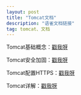 ```yaml
---
layout: post
title: "Tomcat文档"
description: "语雀文档链接"
tag: tomcat、文档
---
```


Tomcat基础概念：[戳我呀](https://www.yuque.com/geray-alxoc/bapt5y/llribv)

Tomcat安全加固：[戳我呀](https://www.yuque.com/geray-alxoc/bapt5y/qyzgci)

Tomcat配置HTTPS：[戳我呀](https://www.yuque.com/geray-alxoc/bapt5y/uekd20)

Tomcat详解：[戳我呀](https://www.yuque.com/geray-alxoc/bapt5y/hg4ere)
